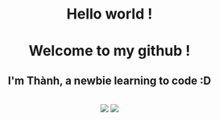 <div align='center'>
    <h1>Hello world !</h1>
    <h1>Welcome to my github !</h1>
    <div id="contact" align='center'>
        <h2>I'm Thành, a newbie learning to code :D</h2><br>
        <a href=''><img src='https://img.shields.io/badge/Facebook-1877F2?style=for-the-badge&logo=facebook&logoColor=white'></a>
        <a href='https://github.com/ttthanhf'><img src='https://img.shields.io/badge/GitHub-100000?style=for-the-badge&logo=github&logoColor=white'></a>
    </div>
</div>
  
